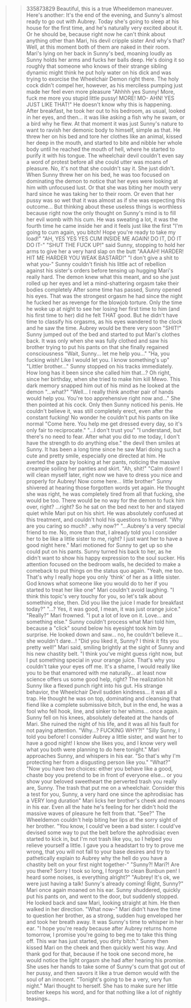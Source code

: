 >>335873829
Beautiful, this is a true Wheeldemon maneuver. Here's another:
>It's the end of the evening, and Sunny's almost ready to go out with Aubrey. Today she's going to sleep at his house for the first time, and he's naturally very excited about it.
>Or he should be, because right now he can't think about anything other than Mari, his devil cripple sister
>And why's that? Well, at this moment both of them are naked in their room. Mari's lying on her back in Sunny's bed, moaning loudly as Sunny holds her arms and fucks her balls deep. He's doing it so roughly that someone who knows of their strange sibling dynamic might think he put holy water on his dick and was trying to exorcise the Wheelchair Demon right there.
>The holy cock didn't compel her, however, as his merciless pumping just made her feel even more pleasure
>"Ahhhh yes Sunny! More, fuck me more you stupid little pussy! MORE! MO- AHN! YES JUST LIKE THAT!"
>He doesn't know why this is happening. After breakfast, he took her out to his bedroom, as usual, looked in her eyes, and then... it was like asking a fish why he swam, or a bird why he flew. At that moment it was just Sunny's nature to want to ravish her demonic body to himself, simple as that.
>He threw her on his bed and tore her clothes like an animal, kissed her deep in the mouth, and started to bite and nibble her whole body until he reached the mouth of hell, where he started to purify it with his tongue. The wheelchair devil couldn't even say a word of protest before all she could utter was moans of pleasure.
>No, it's not that she couldn't say it. She just didn't. When Sunny threw her on his bed, he was too focused on dominating the demon to notice that her eyes were looking at him with unfocused lust. Or that she was biting her mouth very hard since he was taking her to their room. Or even that her pussy was so wet that it was almost as if she was expecting this outcome...
>But thinking about these useless things is worthless because right now the only thought on Sunny's mind is to fill her evil womb with his cum. He was sweating a lot, it was the fourth time he came inside her and it feels just like the first
>"I'm going to cum again, you bitch! Hope you're ready to take my load!"
>"AH, YES YES YES CUM INSIDE ME AGAIN! DO IT, DO IT DO IT-"
>"SHUT THE FUCK UP!" said Sunny, stopping to hold her arms to give her a very hard slap on the butt
>"AAAAH! HARDER! HIT ME HARDER YOU WEAK BASTARD!"
>"I don't give a shit to what you-" Sunny couldn't finish his little act of rebellion against his sister's orders before tensing up hugging Mari's really hard. The demon knew what this meant, and so she just rolled up her eyes and let a mind-shattering orgasm take their bodies completely
>After some time has passed, Sunny opened his eyes. That was the strongest orgasm he had since the night he fucked her as revenge for the blowjob torture. Only the time he woke up at night to see her losing her first time to him (and his first time to her) did he felt THAT good.
>But he didn't have time to classify his orgasms, as his eyes wandered to the clock and he saw the time. Aubrey would be there very soon
>"SHIT!" Sunny jumped out of the bed and started to put Mari's clothes back. It was only when she was fully clothed and saw his brother trying to put his pants on that she finally regained consciousness
>"Wait, Sunny... let me help you..."
>"Ha, you fucking wish! Like I would let you. I know something's up"
>"Littler brother..."
>Sunny stopped on his tracks immediately. How long has it been since she called him that...? Oh right, since her birthday, when she tried to make him kill Mewo. This dark memory snapped him out of his mind as he looked at the demon
>"...what?"
>"Well... I really think another pair of hands would help you. You're too apprehensive right now and..." She then pointed at his cock.
>Only then Sunny noticed his penis. He couldn't believe it, was still completely erect, even after the constant fucking! No wonder he couldn't put his pants on like normal
>"Come here. You help me get dressed every day, so it's only fair to reciprocate."
>"...I don't trust you"
>"I understand, but there's no need to fear. After what you did to me today, I don't have the strength to do anything else." the devil then smiles at Sunny. It has been a long time since he saw Mari doing such a cute and pretty smile, especially one directed at him. He averted the gaze by looking at her pants, noticing the massive creampie soiling her panties and skirt.
>"Ah, shit!"
>"Calm down! I will clean myself later, right now we have to dress you nice and properly for Aubrey! Now come here... little brother"
>Sunny shivered at hearing those forgotten words yet again. He thought she was right, he was completely tired from all that fucking, she would be too. There would be no way for the demon to fuck him over, right? ...right?
>So he sat on the bed next to her and stayed quiet while Mari put on his shirt. He was absolutely confused at this treatment, and couldn't hold his questions to himself.
>"Why are you caring so much? ..why now?"
>"...Aubrey's a very special friend to me. No, more than that, I already told you I consider her to be like a little sister to me, right? I just want her to have a good night here." Mari motioned for Sunny to get up so she could put on his pants. Sunny turned his back to her, as he didn't want to show his happy expression to the soul sucker. His attention focused on the bedroom walls, he decided to make a comeback to put things on the status quo again.
>"Yeah, me too. That's why I really hope you only 'think' of her as a little sister. God knows what someone like you would do to her if you started to treat her like one"
>Mari couldn't avoid laughing. "I think this topic's very touchy for you, so let's talk about something else, then. Did you like the juice I made for breakfast today?"
>"...? Yes, it was good, I mean, it was just orange juice."
>"Really?" Mari frowned. "I put a lot of love on it. Love... and something else."
>Sunny couldn't process what Mari told him, because a "click" sound below his eyesight took him by surprise. He looked down and saw... no, he couldn't believe it... she wouldn't dare...!
>"Did you liked it, Sunny? I think it fits you pretty well!" Mari said, smiling brightly at the sight of Sunny and his new chastity belt. "I think you've might guess right now, but I put something special in your orange juice. That's why you couldn't take your eyes off me. It's a shame, I would really like you to be that enamored with me naturally... at least now science offers us some good help, right?
>The realization hit Sunny like a flexed punch right into his gut. His strange behavior, the Wheelchair Devil sudden kindness... it was all a trap. He thought he was on top, dominating and cleansing that fiend like a complete submissive bitch, but in the end, he was a fool who fell hook, line, and sinker to her whims... once again.
>Sunny fell on his knees, absolutely defeated at the hands of Mari. She ruined the night of his life, and it was all his fault for not paying attention.
>"Why...? FUCKING WHY?!"
>"Silly Sunny, I told you before! I consider Aubrey a little sister, and want her to have a good night! I know she likes you, and I know very well what you both were planning to do here tonight." Mari approaches Sunny, and whispers in his ear. "So that's why I'm protecting her from a disgusting person like you."
>"What?"
>"Now you have two choices: either you behave like a good, chaste boy you pretend to be in front of everyone else... or you show your beloved sweetheart the perverted trash you really are, Sunny. The trash that put me on a wheelchair. Consider this a test for you, Sunny, a very hard one since the aphrodisiac has a VERY long duration"
>Mari licks her brother's cheek and moans in his ear. Even all the hate he's feeling for her didn't hold the massive waves of pleasure he felt from that.
>"See?" The Wheeldemon couldn't help biting her lips at the sorry sight of her brother. "You know, I could've been a bad sister. I could've devised some way to put the belt before the aphrodisiac even started to kick in, but I'm not trash like you, so I helped you relieve yourself a little. I gave you a headstart to try to prove me wrong, that you will not fall to your base desires and try to pathetically explain to Aubrey why the hell do you have a chastity belt on your first night together-"
>"Sunny?! Mari?! Are you there? Sorry I took so long, I forgot to clean Bunbun pen! I heard some noises, is everything alright?"
>"Aubrey! It's ok, we were just having a talk! Sunny's already coming! Right, Sunny?" Mari once again moaned on his ear. Sunny shuddered, quickly put his pants on, and went to the door, but suddenly stopped. He looked back and saw Mari, looking straight at him. He then walked in her direction.
>"What now-"
>Mari didn't have the time to question her brother, as a strong, sudden hug enveloped her and took her breath away. It was Sunny's time to whisper in her ear.
>"I hope you're ready because after Aubrey returns home tomorrow, I promise you're going to beg me to take this thing off. This war has just started, you dirty bitch." Sunny then kissed Mari on the cheek and then quickly went his way.
>And thank god for that, because if he took one second more, he would notice the light orgasm she had after hearing his promise. She uses her hands to take some of Sunny's cum that got out of her pussy, and then savors it like a true demon would with the soul of an innocent.
>"Tonight's going to be a very, very fun night." Mari thought to herself. She has to make sure her little brother keeps his word, and for that nothing like a lot of nightly teasings..